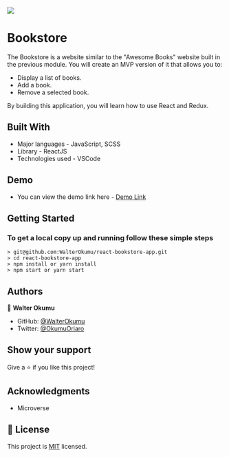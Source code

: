 ![](https://img.shields.io/badge/Microverse-blueviolet)

# Bookstore

The Bookstore is a website similar to the "Awesome Books" website built in the previous module. You will create an MVP version of it that allows you to:

- Display a list of books.
- Add a book.
- Remove a selected book.

By building this application, you will learn how to use React and Redux.

## Built With

- Major languages - JavaScript, SCSS
- Library - ReactJS
- Technologies used - VSCode

## Demo

- You can view the demo link here - [Demo Link]()

## Getting Started

### To get a local copy up and running follow these simple steps

    > git@github.com:WalterOkumu/react-bookstore-app.git
    > cd react-bookstore-app
    > npm install or yarn install
    > npm start or yarn start

## Authors

👤 **Walter Okumu**

- GitHub: [@WalterOkumu](https://github.com/WalterOkumu)
- Twitter: [@OkumuOriaro](https://twitter.com/OkumuOriaro)

## Show your support

Give a ⭐️ if you like this project!

## Acknowledgments

- Microverse

## 📝 License

This project is [MIT](./LICENSE) licensed.
